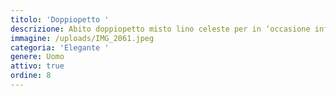 ```yaml
---
titolo: 'Doppiopetto '
descrizione: Abito doppiopetto misto lino celeste per in ‘occasione informale.
immagine: /uploads/IMG_2061.jpeg
categoria: 'Elegante '
genere: Uomo
attivo: true
ordine: 8
---
```



